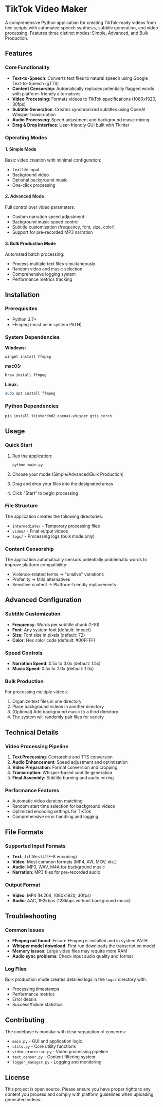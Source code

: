 # TikTok Video Maker

A comprehensive Python application for creating TikTok-ready videos from text scripts with automated speech synthesis, subtitle generation, and video processing. Features three distinct modes: Simple, Advanced, and Bulk Production.

## Features

### Core Functionality
- **Text-to-Speech**: Converts text files to natural speech using Google Text-to-Speech (gTTS)
- **Content Censorship**: Automatically replaces potentially flagged words with platform-friendly alternatives
- **Video Processing**: Formats videos to TikTok specifications (1080x1920, 30fps)
- **Subtitle Generation**: Creates synchronized subtitles using OpenAI Whisper transcription
- **Audio Processing**: Speed adjustment and background music mixing
- **Drag & Drop Interface**: User-friendly GUI built with Tkinter

### Operating Modes

#### 1. Simple Mode
Basic video creation with minimal configuration:
- Text file input
- Background video
- Optional background music
- One-click processing

#### 2. Advanced Mode
Full control over video parameters:
- Custom narration speed adjustment
- Background music speed control
- Subtitle customization (frequency, font, size, color)
- Support for pre-recorded MP3 narration

#### 3. Bulk Production Mode
Automated batch processing:
- Process multiple text files simultaneously
- Random video and music selection
- Comprehensive logging system
- Performance metrics tracking

## Installation

### Prerequisites
- Python 3.7+
- FFmpeg (must be in system PATH)

### System Dependencies

**Windows:**
```cmd
winget install ffmpeg
```

**macOS:**
```bash
brew install ffmpeg
```

**Linux:**
```bash
sudo apt install ffmpeg
```

### Python Dependencies
```bash
pip install tkinterdnd2 openai-whisper gtts torch
```

## Usage

### Quick Start
1. Run the application:
   ```bash
   python main.py
   ```

2. Choose your mode (Simple/Advanced/Bulk Production)

3. Drag and drop your files into the designated areas

4. Click "Start" to begin processing

### File Structure
The application creates the following directories:
- `intermediate/` - Temporary processing files
- `video/` - Final output videos
- `logs/` - Processing logs (bulk mode only)

### Content Censorship
The application automatically censors potentially problematic words to improve platform compatibility:
- Violence-related terms → "unalive" variations
- Profanity → Mild alternatives
- Sensitive content → Platform-friendly replacements

## Advanced Configuration

### Subtitle Customization
- **Frequency**: Words per subtitle chunk (1-10)
- **Font**: Any system font (default: Impact)
- **Size**: Font size in pixels (default: 72)
- **Color**: Hex color code (default: #00FFFF)

### Speed Controls
- **Narration Speed**: 0.5x to 3.0x (default: 1.5x)
- **Music Speed**: 0.5x to 2.0x (default: 1.0x)

### Bulk Production
For processing multiple videos:
1. Organize text files in one directory
2. Place background videos in another directory
3. (Optional) Add background music to a third directory
4. The system will randomly pair files for variety

## Technical Details

### Video Processing Pipeline
1. **Text Processing**: Censorship and TTS conversion
2. **Audio Enhancement**: Speed adjustment and optimization
3. **Video Preparation**: Format conversion and cropping
4. **Transcription**: Whisper-based subtitle generation
5. **Final Assembly**: Subtitle burning and audio mixing

### Performance Features
- Automatic video duration matching
- Random start time selection for background videos
- Optimized encoding settings for TikTok
- Comprehensive error handling and logging

## File Formats

### Supported Input Formats
- **Text**: .txt files (UTF-8 encoding)
- **Video**: Most common formats (MP4, AVI, MOV, etc.)
- **Audio**: MP3, WAV, M4A for background music
- **Narration**: MP3 files for pre-recorded audio

### Output Format
- **Video**: MP4 (H.264, 1080x1920, 30fps)
- **Audio**: AAC, 192kbps (128kbps without background music)

## Troubleshooting

### Common Issues
- **FFmpeg not found**: Ensure FFmpeg is installed and in system PATH
- **Whisper model download**: First run downloads the transcription model
- **Memory issues**: Large video files may require more RAM
- **Audio sync problems**: Check input audio quality and format

### Log Files
Bulk production mode creates detailed logs in the `logs/` directory with:
- Processing timestamps
- Performance metrics
- Error details
- Success/failure statistics

## Contributing

The codebase is modular with clear separation of concerns:
- `main.py` - GUI and application logic
- `utils.py` - Core utility functions
- `video_processor.py` - Video processing pipeline
- `text_censor.py` - Content filtering system
- `logger_manager.py` - Logging and monitoring

## License

This project is open source. Please ensure you have proper rights to any content you process and comply with platform guidelines when uploading generated videos.